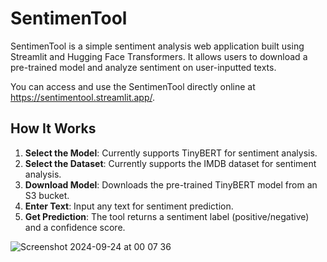 # SentimenTool

SentimenTool is a simple sentiment analysis web application built using Streamlit and Hugging Face Transformers. It allows users to download a pre-trained model and analyze sentiment on user-inputted texts.

You can access and use the SentimenTool directly online at https://sentimentool.streamlit.app/.

## How It Works

1. **Select the Model**: Currently supports TinyBERT for sentiment analysis.
2. **Select the Dataset**: Currently supports the IMDB dataset for sentiment analysis.
3. **Download Model**: Downloads the pre-trained TinyBERT model from an S3 bucket. 
4. **Enter Text**: Input any text for sentiment prediction.
5. **Get Prediction**: The tool returns a sentiment label (positive/negative) and a confidence score.

![Screenshot 2024-09-24 at 00 07 36](https://github.com/user-attachments/assets/8e0b69ae-c6ca-4595-a5c9-db98cb6786b0)
